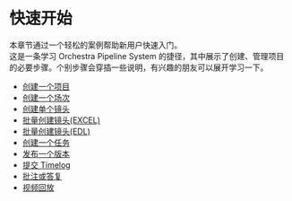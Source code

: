 # 快速开始

本章节通过一个轻松的案例帮助新用户快速入门。  
这是一条学习 Orchestra Pipeline System 的捷径，其中展示了创建、管理项目的必要步骤。个别步骤会穿插一些说明，有兴趣的朋友可以展开学习一下。

-   [创建一个项目](quickstart/PROJECT.md)
-   [创建一个场次](quickstart/SEQUENCE.md)
-   [创建单个镜头](quickstart/SHOT.md)
-   [批量创建镜头(EXCEL)](quickstart/EXCEL_BULK_SHOT.md)
-   [批量创建镜头(EDL)](quickstart/EDL_BULK_SHOT.md)
-   [创建一个任务](quickstart/TASK.md)
-   [发布一个版本](quickstart/VERSION.md)
-   [提交 Timelog](quickstart/TIMELOG.md)
-   [批注或答复](quickstart/NOTE&REPLY.md)
-   [视频回放](quickstart/REVIEWER.md)
